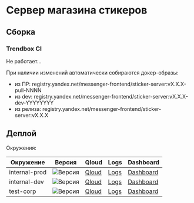 # Сервер магазина стикеров

## Сборка

### Trendbox CI

Не работает...

При наличии изменений автоматически собираются докер-образы:
- из ПР: registry.yandex.net/messenger-frontend/sticker-server:vX.X.X-pull-NNNN
- из dev: registry.yandex.net/messenger-frontend/sticker-server:vX.X.X-dev-YYYYYYYY
- из релиза: registry.yandex.net/messenger-frontend/sticker-server:vX.X.X

## Деплой

Окружения:

| Окружение | Версия | Qloud | Logs | Dashboard |
| --- | --- | --- | --- | --- |
| internal-prod | ![Версия](https://badger.yandex-team.ru/qloud/mssngr/yamb-web/internal-prod/stickers/version.svg) | [Qloud](https://platform.yandex-team.ru/projects/mssngr/yamb-web/internal-prod) | [Logs](https://platform.yandex-team.ru/projects/mssngr/yamb-web/internal-prod?tab=logs-beta) | [Dashboard](https://platform.yandex-team.ru/projects/mssngr/yamb-web/internal-prod?tab=dashboard) |
| internal-dev | ![Версия](https://badger.yandex-team.ru/qloud/mssngr/yamb-web/internal-dev/stickers/version.svg) | [Qloud](https://platform.yandex-team.ru/projects/mssngr/yamb-web/internal-dev) | [Logs](https://platform.yandex-team.ru/projects/mssngr/yamb-web/internal-dev?tab=logs-beta) | [Dashboard](https://platform.yandex-team.ru/projects/mssngr/yamb-web/internal-dev?tab=dashboard) |
| test-corp | ![Версия](https://badger.yandex-team.ru/qloud/mssngr/yamb-web/test-corp/stickers/version.svg) | [Qloud](https://platform.yandex-team.ru/projects/mssngr/yamb-web/test-corp) | [Logs](https://platform.yandex-team.ru/projects/mssngr/yamb-web/test-corp?tab=logs-beta) | [Dashboard](https://platform.yandex-team.ru/projects/mssngr/yamb-web/test-corp?tab=dashboard) |
